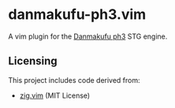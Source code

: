 # danmakufu-ph3.vim

A vim plugin for the [Danmakufu ph3](https://en.touhouwiki.net/wiki/Touhou_Danmakufu) STG engine.

## Licensing

This project includes code derived from:

* [zig.vim](https://github.com/ziglang/zig.vim) (MIT License)

